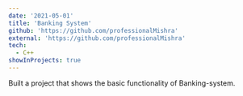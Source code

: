 ```yaml
---
date: '2021-05-01'
title: 'Banking System'
github: 'https://github.com/professionalMishra'
external: 'https://github.com/professionalMishra'
tech:
  - C++
showInProjects: true
---
```


Built a project that shows the basic functionality of Banking-system.

